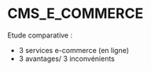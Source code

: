 CMS_E_COMMERCE
==============

Etude comparative :
- 3 services e-commerce (en ligne)
- 3 avantages/ 3 inconvénients
